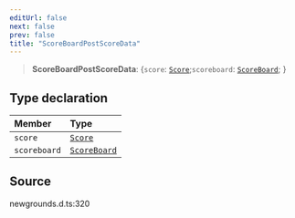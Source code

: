 ```yaml
---
editUrl: false
next: false
prev: false
title: "ScoreBoardPostScoreData"
---
```


> **ScoreBoardPostScoreData**: \{`score`: [`Score`](/api/type-aliases/score/);`scoreboard`: [`ScoreBoard`](/api/type-aliases/scoreboard/);  }

## Type declaration

| Member | Type |
| :------ | :------ |
| `score` | [`Score`](/api/type-aliases/score/) |
| `scoreboard` | [`ScoreBoard`](/api/type-aliases/scoreboard/) |

## Source

newgrounds.d.ts:320
